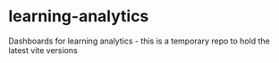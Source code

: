 # learning-analytics
Dashboards for learning analytics - this is a temporary repo to hold the latest vite versions 
